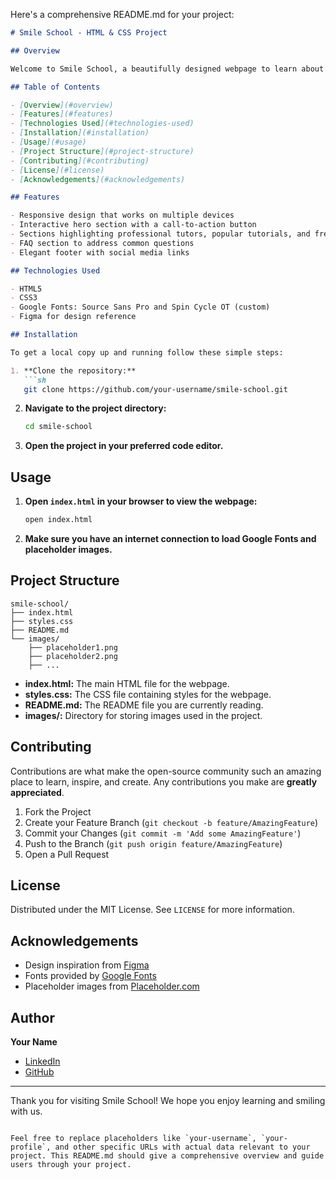 Here's a comprehensive README.md for your project:

```markdown
# Smile School - HTML & CSS Project

## Overview

Welcome to Smile School, a beautifully designed webpage to learn about various smile techniques and tutorials. This project showcases the integration of HTML and CSS to create a visually appealing and responsive webpage based on a Figma design.

## Table of Contents

- [Overview](#overview)
- [Features](#features)
- [Technologies Used](#technologies-used)
- [Installation](#installation)
- [Usage](#usage)
- [Project Structure](#project-structure)
- [Contributing](#contributing)
- [License](#license)
- [Acknowledgements](#acknowledgements)

## Features

- Responsive design that works on multiple devices
- Interactive hero section with a call-to-action button
- Sections highlighting professional tutors, popular tutorials, and free membership benefits
- FAQ section to address common questions
- Elegant footer with social media links

## Technologies Used

- HTML5
- CSS3
- Google Fonts: Source Sans Pro and Spin Cycle OT (custom)
- Figma for design reference

## Installation

To get a local copy up and running follow these simple steps:

1. **Clone the repository:**
   ```sh
   git clone https://github.com/your-username/smile-school.git
   ```

2. **Navigate to the project directory:**
   ```sh
   cd smile-school
   ```

3. **Open the project in your preferred code editor.**

## Usage

1. **Open `index.html` in your browser to view the webpage:**
   ```sh
   open index.html
   ```

2. **Make sure you have an internet connection to load Google Fonts and placeholder images.**

## Project Structure

```plaintext
smile-school/
├── index.html
├── styles.css
├── README.md
└── images/
    ├── placeholder1.png
    ├── placeholder2.png
    ├── ...
```

- **index.html:** The main HTML file for the webpage.
- **styles.css:** The CSS file containing styles for the webpage.
- **README.md:** The README file you are currently reading.
- **images/:** Directory for storing images used in the project.

## Contributing

Contributions are what make the open-source community such an amazing place to learn, inspire, and create. Any contributions you make are **greatly appreciated**.

1. Fork the Project
2. Create your Feature Branch (`git checkout -b feature/AmazingFeature`)
3. Commit your Changes (`git commit -m 'Add some AmazingFeature'`)
4. Push to the Branch (`git push origin feature/AmazingFeature`)
5. Open a Pull Request

## License

Distributed under the MIT License. See `LICENSE` for more information.

## Acknowledgements

- Design inspiration from [Figma](https://figma.com/)
- Fonts provided by [Google Fonts](https://fonts.google.com/)
- Placeholder images from [Placeholder.com](https://placeholder.com/)

## Author

**Your Name**
- [LinkedIn](https://linkedin.com/in/your-profile)
- [GitHub](https://github.com/your-username)

---

Thank you for visiting Smile School! We hope you enjoy learning and smiling with us.
```

Feel free to replace placeholders like `your-username`, `your-profile`, and other specific URLs with actual data relevant to your project. This README.md should give a comprehensive overview and guide users through your project.